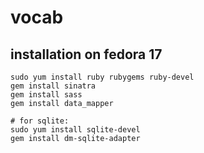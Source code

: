 vocab
=====

## installation on fedora 17
    sudo yum install ruby rubygems ruby-devel
    gem install sinatra
    gem install sass
    gem install data_mapper

    # for sqlite:
    sudo yum install sqlite-devel
    gem install dm-sqlite-adapter
    
